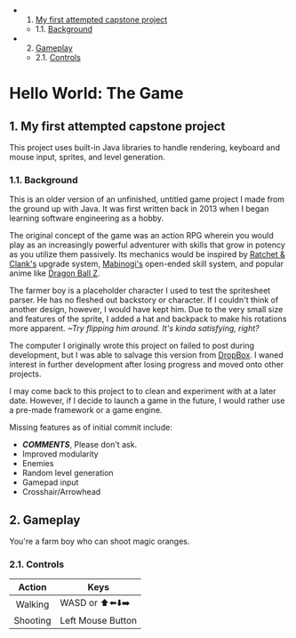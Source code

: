 <!-- vscode-markdown-toc -->
* 1. [My first attempted capstone project](#Myfirstattemptedcapstoneproject)
	* 1.1. [Background](#Background)
* 2. [Gameplay](#Gameplay)
	* 2.1. [Controls](#Controls)

<!-- vscode-markdown-toc-config
	numbering=false
	autoSave=true
	/vscode-markdown-toc-config -->
<!-- /vscode-markdown-toc -->

# Hello World: The Game

##  1. <a name='Myfirstattemptedcapstoneproject'></a>My first attempted capstone project

This project uses built-in Java libraries to handle rendering, keyboard and mouse input, sprites, and level generation.

###  1.1. <a name='Background'></a>Background
This is an older version of an unfinished, untitled game project I made from the ground up with Java. It was first written back in 2013 when I began learning software engineering as a hobby.

The original concept of the game was an action RPG wherein you would play as an increasingly powerful adventurer with skills that grow in potency as you utilize them passively. Its mechanics would be inspired by [Ratchet & Clank's](https://www.wikiwand.com/en/Ratchet_%26_Clank) upgrade system, [Mabinogi's](https://www.wikiwand.com/en/Mabinogi_(video_game)) open-ended skill system, and popular anime like [Dragon Ball Z](https://www.wikiwand.com/en/Dragon_Ball_Z).

The farmer boy is a placeholder character I used to test the spritesheet parser. He has no fleshed out backstory or character. If I couldn't think of another design, however, I would have kept him. Due to the very small size and features of the sprite, I added a hat and backpack to make his rotations more apparent. _~Try flipping him around. It's kinda satisfying, right?_

The computer I originally wrote this project on failed to post during development, but I was able to salvage this version from [DropBox](https://www.dropbox.com/scl/fo/k7w56rd4teayreo54wuy2/h?rlkey=5yb2pcqv2stkuaqonq02tg904&dl=0). I waned interest in further development after losing progress and moved onto other projects.

I may come back to this project to to clean and experiment with at a later date. However, if I decide to launch a game in the future, I would rather use a pre-made framework or a game engine.

Missing features as of initial commit include:

* **_COMMENTS_**, Please don't ask.
* Improved modularity
* Enemies
* Random level generation
* Gamepad input
* Crosshair/Arrowhead

##  2. <a name='Gameplay'></a>Gameplay

You're a farm boy who can shoot magic oranges.

###  2.1. <a name='Controls'></a>Controls

|  Action  | Keys              |
|:--------:|-------------------|
| Walking  | WASD or ⬆️⬅️⬇️➡️|
| Shooting | Left Mouse Button |
